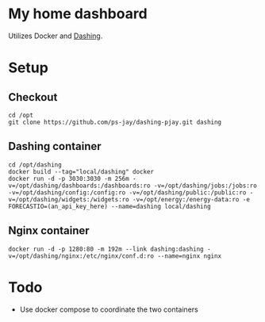 # My home dashboard

Utilizes Docker and [Dashing](http://shopify.github.com/dashing).

# Setup

## Checkout

```
cd /opt
git clone https://github.com/ps-jay/dashing-pjay.git dashing
```

## Dashing container

```
cd /opt/dashing
docker build --tag="local/dashing" docker
docker run -d -p 3030:3030 -m 256m -v=/opt/dashing/dashboards:/dashboards:ro -v=/opt/dashing/jobs:/jobs:ro -v=/opt/dashing/config:/config:ro -v=/opt/dashing/public:/public:ro -v=/opt/dashing/widgets:/widgets:ro -v=/opt/energy:/energy-data:ro -e FORECASTIO=(an_api_key_here) --name=dashing local/dashing
```

## Nginx container

```
docker run -d -p 1280:80 -m 192m --link dashing:dashing -v=/opt/dashing/nginx:/etc/nginx/conf.d:ro --name=nginx nginx
```

# Todo

* Use docker compose to coordinate the two containers
